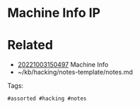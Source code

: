 # Machine Info IP

# Related

- [20221003150497](/zet/20221003150497/README.md) Machine Info
- ~/kb/hacking/notes-template/notes.md

Tags:

    #assorted #hacking #notes

